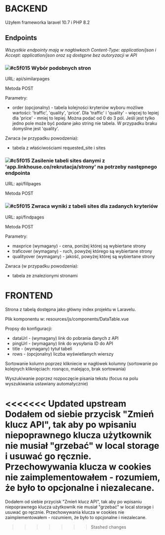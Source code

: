 # BACKEND

Użyłem frameworka laravel 10.7 i PHP 8.2

## Endpoints

*Wszystkie endpointy mają w nagłówkach Content-Type: application/json i Accept: application/json oraz są dostępne bez autoryzacji w API*

### ![#c5f015](https://placehold.co/15x15/c5f015/c5f015.png) Wybór podobnych stron 

URL: api/similarpages

Metoda POST

Parametry:
- order (opcjonalny) - tabela kolejności kryteriów wyboru możliwe wartości: 'traffic', 'quality', 'price'. Dla 'traffic' i 'quality' - więcej to lepiej dla 'price' - mniej to lepiej. Można podać od 0 do 3 pól. Jeśli jest tylko jedno pole może być podane jako string nie tabela. W przypadku braku domyślne jest 'quality'.

Zwraca (w przypadku powodzenia):
- tabela z właściwościami requested_site i sites

### ![#c5f015](https://placehold.co/15x15/c5f015/c5f015.png) Zasilenie tabeli sites danymi z 'app.linkhouse.co/rekrutacja/strony' na potrzeby następnego endpointa

URL: api/fillpages

Metoda POST

### ![#c5f015](https://placehold.co/15x15/c5f015/c5f015.png) Zwraca wyniki z tabeli sites dla zadanych kryteriów

URL: api/findpages

Metoda POST

Parametry:
- maxprice (wymagany) - cena, poniżej której są wybiertane strony
- traficover (wymagany) - ruch, powyżej którego są wybiertane strony
- qualityover (wymagany) - jakość, powyżej której są wybiertane strony

Zwraca (w przypadku powodzenia):
- tabela ze znalezionymi stronami

# FRONTEND

Strona z tabelą dostępna jako główny index projektu w Laravelu.

Plik komponentu w: resources/js/components/DataTable.vue 

Propsy do konfiguracji:

- dataUrl - (wymagany) link do pobrania danych z API
- pingUrl - (wymagany) link do wysyłania ID do API
- title - (wymagany) tytuł tabeli
- rows - (opcjonalny) liczba wyświetlanych wierszy

Sortowanie kolumn poprzez klikniecie w nagłówek kolumny (sortowanie po kolejnych kliknięciach: rosnąco, malejąco, brak sortowania)

Wyszukiwanie poprzez rozpoczęcie pisania tekstu (focus na polu wyszukiwania ustawiany automatycznie)

<<<<<<< Updated upstream
Dodałem od siebie przycisk "Zmień klucz API", tak aby po wpisaniu niepoprawnego klucza użytkownik nie musiał "grzebać" w local storage i usuwać go ręcznie. Przechowywania klucza w cookies nie zaimplementowałem - rozumiem, że było to opcjonalne i niezalecane.
=======
Dodałem od siebie przycisk "Zmień klucz API", tak aby po wpisaniu niepoprawnego klucza użytkownik nie musiał "grzebać" w local storage i usuwać go ręcznie. Przechowywania klucza w cookies nie zaimplementowałem - rozumiem, że było to opcjonalne i niezalecane.
>>>>>>> Stashed changes
